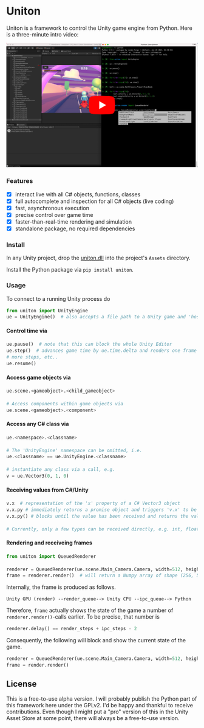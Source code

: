 # Uniton

Uniton is a framework to control the Unity game engine from Python. Here is a three-minute intro video:

[![Uniton Demo Video](./res/yt_thumbnail.png)](https://www.youtube.com/watch?v=FIpt2yv623k)



### Features
- [x] interact live with all C# objects, functions, classes
- [x] full autocomplete and inspection for all C# objects (live coding)
- [x] fast, asynchronous execution
- [x] precise control over game time
- [x] faster-than-real-time rendering and simulation
- [x] standalone package, no required dependencies

### Install
In any Unity project, drop the [uniton.dll](https://github.com/rmst/uniton/raw/main/uniton.dll) into the project's `Assets` directory.

Install the Python package via `pip install uniton`.


### Usage
To connect to a running Unity process do

```python
from uniton import UnityEngine
ue = UnityEngine()  # also accepts a file path to a Unity game and 'host' and 'port' arguments
```

#### Control time via
```python
ue.pause()  # note that this can block the whole Unity Editor
ue.step()  # advances game time by ue.time.delta and renders one frame (if scene has enabled cameras)
# more steps, etc..
ue.resume()
```

#### Access game objects via
```python
ue.scene.<gameobject>.<child_gameobject>

# Access components within game objects via
ue.scene.<gameobject>.<component>
```

#### Access any C# class via
```python
ue.<namespace>.<classname>

# The 'UnityEngine' namespace can be omitted, i.e.
ue.<classname> == ue.UnityEngine.<classname>

# instantiate any class via a call, e.g.
v = ue.Vector3(0, 1, 0)
```

#### Receiving values from C#/Unity
```python
v.x  # representation of the 'x' property of a C# Vector3 object
v.x.py # immediately returns a promise object and triggers 'v.x' to be sent to Python asynchronously
v.x.py() # blocks until the value has been received and returns the value

# Currently, only a few types can be received directly, e.g. int, float, str, byte arrays.
```

#### Rendering and receiveing frames
```python
from uniton import QueuedRenderer

renderer = QueuedRenderer(ue.scene.Main_Camera.Camera, width=512, height=256, render_steps=4, ipc_steps=3)
frame = renderer.render()  # will return a Numpy array of shape (256, 512, 3) and dtype 'uint8'
```

Internally, the frame is produced as follows.
```
Unity GPU (render) --render_queue--> Unity CPU --ipc_queue--> Python
```

Therefore, `frame` actually shows the state of the game a number of `renderer.render()`-calls earlier. To be precise, that number is

```python
renderer.delay() == render_steps + ipc_steps - 2
```

Consequently, the following will block and show the current state of the game.
```python
renderer = QueuedRenderer(ue.scene.Main_Camera.Camera, width=512, height=256, render_steps=1, ipc_steps=1)
frame = render.render()
```

## License
This is a free-to-use alpha version. I will probably publish the Python part of this framework here under the GPLv2. I'd be happy and thankful to receive contributions. Even though I might put a "pro" version of this in the Unity Asset Store at some point, there will always be a free-to-use version.

